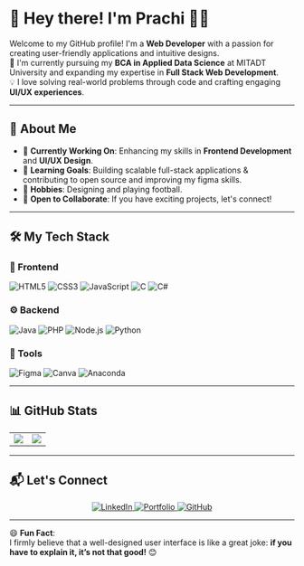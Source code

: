 # 👋 Hey there! I'm Prachi 👩‍💻

Welcome to my GitHub profile! I'm a **Web Developer** with a passion for creating user-friendly applications and intuitive designs.  
🌟 I'm currently pursuing my **BCA in Applied Data Science** at MITADT University and expanding my expertise in **Full Stack Web Development**.  
💡 I love solving real-world problems through code and crafting engaging **UI/UX experiences**.  

---

## 🚀 About Me  
- 🔭 **Currently Working On**: Enhancing my skills in **Frontend Development** and **UI/UX Design**.  
- 🌱 **Learning Goals**: Building scalable full-stack applications & contributing to open source and improving my figma skills.  
- 🎨 **Hobbies**: Designing and playing football.  
- 👯 **Open to Collaborate**: If you have exciting projects, let's connect!  

---

## 🛠️ My Tech Stack  
### 🌟 Frontend  
![HTML5](https://img.shields.io/badge/html5-%23E34F26.svg?style=for-the-badge&logo=html5&logoColor=white) 
![CSS3](https://img.shields.io/badge/css3-%231572B6.svg?style=for-the-badge&logo=css3&logoColor=white) 
![JavaScript](https://img.shields.io/badge/javascript-%23323330.svg?style=for-the-badge&logo=javascript&logoColor=%23F7DF1E) 
![C](https://img.shields.io/badge/c-%2300599C.svg?style=for-the-badge&logo=c&logoColor=white) 
![C#](https://img.shields.io/badge/c%23-%23239120.svg?style=for-the-badge&logo=csharp&logoColor=white)

### ⚙️ Backend  
![Java](https://img.shields.io/badge/java-%23ED8B00.svg?style=for-the-badge&logo=openjdk&logoColor=white) 
![PHP](https://img.shields.io/badge/php-%23777BB4.svg?style=for-the-badge&logo=php&logoColor=white) 
![Node.js](https://img.shields.io/badge/Node.js-43853D?style=for-the-badge&logo=node.js&logoColor=white) 
![Python](https://img.shields.io/badge/python-3670A0?style=for-the-badge&logo=python&logoColor=ffdd54)

### 🧰 Tools  
![Figma](https://img.shields.io/badge/figma-%23F24E1E.svg?style=for-the-badge&logo=figma&logoColor=white) 
![Canva](https://img.shields.io/badge/Canva-%2300C4CC.svg?style=for-the-badge&logo=Canva&logoColor=white) 
![Anaconda](https://img.shields.io/badge/Anaconda-%2344A833.svg?style=for-the-badge&logo=anaconda&logoColor=white) 




---

## 📊 GitHub Stats  
<table>
  <tr>
    <td>
      <img src="https://github-readme-stats.vercel.app/api/top-langs/?username=PrachiKumari04&theme=radical&hide_border=false&include_all_commits=true&count_private=false&layout=compact" />
    </td>
    <td>
      <img src="https://github-readme-streak-stats.herokuapp.com/?user=PrachiKumari04&theme=radical&hide_border=false" />
    </td>
  </tr>
</table>

---

## 📬 Let's Connect  

<p align="center">
  <a href="https://www.linkedin.com/in/prachi-kumari-a56744341/">
    <img src="https://img.shields.io/badge/LinkedIn-%230077B5.svg?style=for-the-badge&logo=linkedin&logoColor=white" alt="LinkedIn" />
  </a>
  <a href="https://kumariprachi.carrd.co/">
    <img src="https://img.shields.io/badge/Portfolio-%23e84545.svg?style=for-the-badge&logo=web&logoColor=white" alt="Portfolio" />
  </a>
  <a href="https://github.com/PrachiKumari04">
    <img src="https://img.shields.io/badge/GitHub-%23181717.svg?style=for-the-badge&logo=github&logoColor=white" alt="GitHub" />
  </a>
</p>

---

😄 **Fun Fact**:  
I firmly believe that a well-designed user interface is like a great joke: **if you have to explain it, it’s not that good!** 😊  
